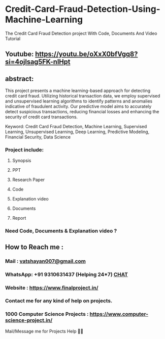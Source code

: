 # Credit-Card-Fraud-Detection-Using-Machine-Learning
The Credit Card Fraud Detection project With Code, Documents And Video Tutorial 


## Youtube: https://youtu.be/oXxX0bfVgq8?si=4ojlsag5FK-nlHpt

## abstract: 
This project presents a machine learning-based approach for detecting credit card fraud. Utilizing historical transaction data, we employ supervised and unsupervised learning algorithms to identify patterns and anomalies indicative of fraudulent activity. Our predictive model aims to accurately detect suspicious transactions, reducing financial losses and enhancing the security of credit card transactions.

Keyword: Credit Card Fraud Detection, Machine Learning, Supervised Learning, Unsupervised Learning, Deep Learning, Predictive Modeling, Financial Security, Data Science

### Project include: 

1. Synopsis

2. PPT

3. Research Paper


4. Code

5. Explanation video

6. Documents

7. Report


### Need Code, Documents & Explanation video ? 

## How to Reach me :

### Mail : vatshayan007@gmail.com 

### WhatsApp: +91 9310631437 (Helping 24*7) **[CHAT](https://wa.me/message/CHWN2AHCPMAZK1)** 

### Website : https://www.finalproject.in/

### Contact me for any kind of help on projects.
### 1000 Computer Science Projects : https://www.computer-science-project.in/


Mail/Message me for Projects Help 🙏🏻
